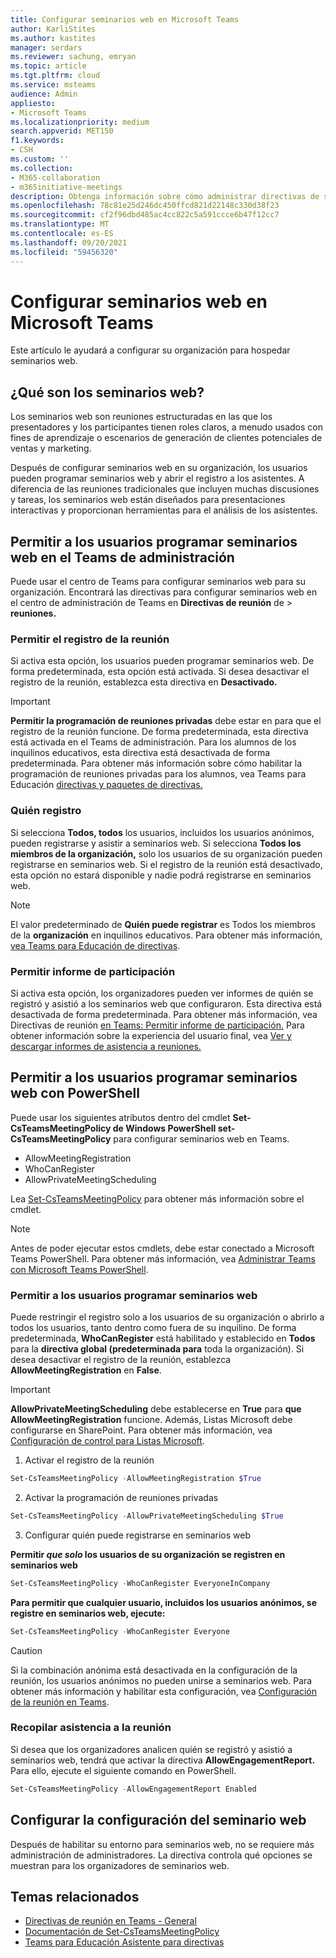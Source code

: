 ```yaml
---
title: Configurar seminarios web en Microsoft Teams
author: KarliStites
ms.author: kastites
manager: serdars
ms.reviewer: sachung, emryan
ms.topic: article
ms.tgt.pltfrm: cloud
ms.service: msteams
audience: Admin
appliesto:
- Microsoft Teams
ms.localizationpriority: medium
search.appverid: MET150
f1.keywords:
- CSH
ms.custom: ''
ms.collection:
- M365-collaboration
- m365initiative-meetings
description: Obtenga información sobre cómo administrar directivas de seminario web para Teams reuniones.
ms.openlocfilehash: 78c81e25d246dc450ffcd821d22148c330d38f23
ms.sourcegitcommit: cf2f96dbd485ac4cc822c5a591ccce6b47f12cc7
ms.translationtype: MT
ms.contentlocale: es-ES
ms.lasthandoff: 09/20/2021
ms.locfileid: "59456320"
---
```

# <a name="set-up-for-webinars-in-microsoft-teams"></a>Configurar seminarios web en Microsoft Teams

Este artículo le ayudará a configurar su organización para hospedar seminarios web.

## <a name="what-are-webinars"></a>¿Qué son los seminarios web?

Los seminarios web son reuniones estructuradas en las que los presentadores y los participantes tienen roles claros, a menudo usados con fines de aprendizaje o escenarios de generación de clientes potenciales de ventas y marketing.

Después de configurar seminarios web en su organización, los usuarios pueden programar seminarios web y abrir el registro a los asistentes. A diferencia de las reuniones tradicionales que incluyen muchas discusiones y tareas, los seminarios web están diseñados para presentaciones interactivas y proporcionan herramientas para el análisis de los asistentes.

## <a name="allow-users-to-schedule-webinars-in-the-teams-admin-center"></a>Permitir a los usuarios programar seminarios web en el Teams de administración

Puede usar el centro de Teams para configurar seminarios web para su organización. Encontrará las directivas para configurar seminarios web en el centro de administración de Teams en **Directivas de reunión** de  >  **reuniones.**

### <a name="allow-meeting-registration"></a>Permitir el registro de la reunión

Si activa esta opción, los usuarios pueden programar seminarios web. De forma predeterminada, esta opción está activada. Si desea desactivar el registro de la reunión, establezca esta directiva en **Desactivado.**

> [!IMPORTANT]
> **Permitir la programación de reuniones privadas** debe estar en para que el registro de la reunión funcione. De forma predeterminada, esta directiva está activada en el Teams de administración. Para los alumnos de los inquilinos educativos, esta directiva está desactivada de forma predeterminada. Para obtener más información sobre cómo habilitar la programación de reuniones privadas para los alumnos, vea Teams para Educación [directivas y paquetes de directivas.](policy-packages-edu.md)

### <a name="who-can-register"></a>Quién registro

Si selecciona **Todos, todos** los usuarios, incluidos los usuarios anónimos, pueden registrarse y asistir a seminarios web. Si selecciona **Todos los miembros de la organización,** solo los usuarios de su organización pueden registrarse en seminarios web. Si el registro de la reunión está desactivado, esta opción no estará disponible y nadie podrá registrarse en seminarios web.

> [!NOTE]
> El valor predeterminado de **Quién puede registrar** es Todos los miembros de la **organización** en inquilinos educativos. Para obtener más información, [vea Teams para Educación de directivas](easy-policy-setup-edu.md).

### <a name="allow-engagement-report"></a>Permitir informe de participación

Si activa esta opción, los organizadores pueden ver informes de quién se registró y asistió a los seminarios web que configuraron. Esta directiva está desactivada de forma predeterminada. Para obtener más información, vea Directivas de reunión [en Teams: Permitir informe de participación.](meeting-policies-in-teams-general.md#allow-engagement-report) Para obtener información sobre la experiencia del usuario final, vea [Ver y descargar informes de asistencia a reuniones.](https://support.microsoft.com/office/view-and-download-meeting-attendance-reports-in-teams-ae7cf170-530c-47d3-84c1-3aedac74d310?ui=en-US&#x26;rs=en-US&#x26;ad=US)

## <a name="allow-users-to-schedule-webinars-using-powershell"></a>Permitir a los usuarios programar seminarios web con PowerShell

Puede usar los siguientes atributos dentro del cmdlet **Set-CsTeamsMeetingPolicy de Windows PowerShell set-CsTeamsMeetingPolicy** para configurar seminarios web en Teams.

- AllowMeetingRegistration
- WhoCanRegister
- AllowPrivateMeetingScheduling

Lea [Set-CsTeamsMeetingPolicy](/powershell/module/skype/set-csteamsmeetingpolicy) para obtener más información sobre el cmdlet.

> [!NOTE]
> Antes de poder ejecutar estos cmdlets, debe estar conectado a Microsoft Teams PowerShell. Para obtener más información, vea [Administrar Teams con Microsoft Teams PowerShell](/microsoftteams/teams-powershell-managing-teams).

### <a name="allow-users-to-schedule-webinars"></a>Permitir a los usuarios programar seminarios web

Puede restringir el registro solo a los usuarios de su organización o abrirlo a todos los usuarios, tanto dentro como fuera de su inquilino. De forma predeterminada, **WhoCanRegister** está habilitado y establecido en **Todos** para la **directiva global (predeterminada para** toda la organización). Si desea desactivar el registro de la reunión, establezca **AllowMeetingRegistration** en **False**.

> [!IMPORTANT]
> **AllowPrivateMeetingScheduling** debe establecerse en **True** para **que AllowMeetingRegistration** funcione. Además, Listas Microsoft debe configurarse en SharePoint. Para obtener más información, vea [Configuración de control para Listas Microsoft](/sharepoint/control-lists).

1. Activar el registro de la reunión

```powershell
Set-CsTeamsMeetingPolicy -AllowMeetingRegistration $True
```

2. Activar la programación de reuniones privadas

```powershell
Set-CsTeamsMeetingPolicy -AllowPrivateMeetingScheduling $True
```

3. Configurar quién puede registrarse en seminarios web

**Permitir *que solo* los usuarios de su organización se registren en seminarios web**

```powershell
Set-CsTeamsMeetingPolicy -WhoCanRegister EveryoneInCompany
```

**Para permitir que cualquier usuario, incluidos los usuarios anónimos, se registre en seminarios web, ejecute:**

```powershell
Set-CsTeamsMeetingPolicy -WhoCanRegister Everyone
```

> [!CAUTION]
> Si la combinación anónima está desactivada en la configuración de la reunión, los usuarios anónimos no pueden unirse a seminarios web. Para obtener más información y habilitar esta configuración, vea [Configuración de la reunión en Teams](meeting-settings-in-teams.md).

### <a name="collect-meeting-attendance"></a>Recopilar asistencia a la reunión

Si desea que los organizadores analicen quién se registró y asistió a seminarios web, tendrá que activar la directiva **AllowEngagementReport.** Para ello, ejecute el siguiente comando en PowerShell.

```powershell
Set-CsTeamsMeetingPolicy -AllowEngagementReport Enabled
```

## <a name="configure-webinar-settings"></a>Configurar la configuración del seminario web

Después de habilitar su entorno para seminarios web, no se requiere más administración de administradores. La directiva controla qué opciones se muestran para los organizadores de seminarios web.

## <a name="related-topics"></a>Temas relacionados

- [Directivas de reunión en Teams - General](meeting-policies-in-teams-general.md)
- [Documentación de Set-CsTeamsMeetingPolicy](/powershell/module/skype/set-csteamsmeetingpolicy)
- [Teams para Educación Asistente para directivas](easy-policy-setup-edu.md)
